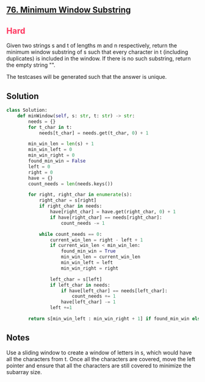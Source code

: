 ## [76. Minimum Window Substring](https://leetcode.com/problems/minimum-window-substring/)

<h2 style="color:#ff375f">Hard</h2>

Given two strings s and t of lengths m and n respectively, return the minimum window 
substring of s such that every character in t (including duplicates) is included in the window. If there is no such substring, return the empty string "".

The testcases will be generated such that the answer is unique.

## Solution
```python
class Solution:
    def minWindow(self, s: str, t: str) -> str:
        needs = {}
        for t_char in t:
            needs[t_char] = needs.get(t_char, 0) + 1

        min_win_len = len(s) + 1
        min_win_left = 0
        min_win_right = 0
        found_min_win = False
        left = 0
        right = 0
        have = {}
        count_needs = len(needs.keys())

        for right, right_char in enumerate(s):
            right_char = s[right]
            if right_char in needs:
                have[right_char] = have.get(right_char, 0) + 1
                if have[right_char] == needs[right_char]:
                    count_needs -= 1

            while count_needs == 0:
                current_win_len = right - left + 1
                if current_win_len < min_win_len:
                    found_min_win = True
                    min_win_len = current_win_len
                    min_win_left = left
                    min_win_right = right

                left_char = s[left]
                if left_char in needs:
                    if have[left_char] == needs[left_char]:
                        count_needs += 1
                    have[left_char] -= 1
                left +=1

        return s[min_win_left : min_win_right + 1] if found_min_win else ""
```

## Notes
Use a sliding window to create a window of letters in s, which would have all the characters from t. Once all the characters are covered, move the left pointer and ensure that all the characters are still covered to minimize the subarray size.

